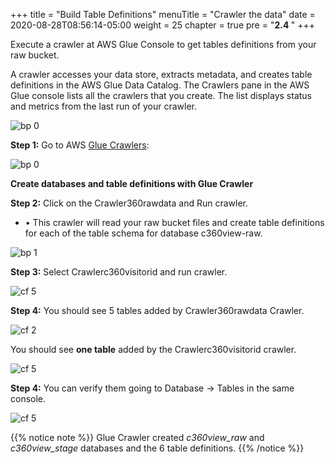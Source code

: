 +++
title = "Build Table Definitions"
menuTitle = "Crawler the data"
date = 2020-08-28T08:56:14-05:00
weight = 25
chapter = true
pre = "<b>2.4 </b>"
+++

Execute a crawler at AWS Glue Console to get tables definitions from your raw bucket.


A crawler accesses your data store, extracts metadata, and creates table definitions in the AWS Glue Data Catalog. The Crawlers pane in the AWS Glue console lists all the crawlers that you create. The list displays status and metrics from the last run of your crawler.

![bp 0](/images/crawler/palacan-pic-cw00.png)


**Step 1:** Go to AWS [Glue Crawlers](https://us-west-2.console.aws.amazon.com/glue/home?region=us-west-2#catalog:tab=crawlers):

![bp 0](/images/crawler/pic-cw00.png)


**Create databases and table definitions with Glue Crawler**

**Step 2:** Click on the Crawler360rawdata and Run crawler.

*	•	This crawler will read your raw bucket files and create table definitions for each of the table schema for database c360view-raw.


![bp 1](/images/crawler/pic-cw01.png)

**Step 3:** Select Crawlerc360visitorid and run crawler.

![cf 5](/images/crawler/pic-cw05.png)

**Step 4:** You should see 5 tables added by Crawler360rawdata Crawler.

![cf 2](/images/crawler/pic-cw02.png)

You should see **one table** added by the Crawlerc360visitorid crawler.

![cf 5](/images/crawler/pic-cw06.png)


**Step 4:** You can verify them going to Database -> Tables in the same console.

![cf 5](/images/crawler/pic-cw04.png)

{{% notice note %}}
Glue Crawler created *c360view_raw* and *c360view_stage* databases and the 6 table definitions.
{{% /notice %}}
